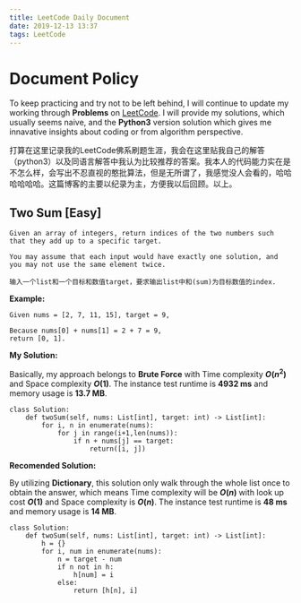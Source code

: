 ```yaml
---
title: LeetCode Daily Document
date: 2019-12-13 13:37
tags: LeetCode
---
```


# Document Policy

To keep practicing and try not to be left behind, I will continue to update my working through **Problems** on [LeetCode](https://leetcode.com/problemset/all/). I will provide my solutions, which usually seems naive, and the **Python3** version solution which gives me innavative insights about coding or from algorithm perspective.

打算在这里记录我的LeetCode佛系刷题生涯，我会在这里贴我自己的解答（python3）以及同语言解答中我认为比较推荐的答案。我本人的代码能力实在是不怎么样，会写出不忍直视的憨批算法，但是无所谓了，我感觉没人会看的，哈哈哈哈哈哈。这篇博客的主要以纪录为主，方便我以后回顾。以上。

## Two Sum [Easy]
```
Given an array of integers, return indices of the two numbers such that they add up to a specific target.

You may assume that each input would have exactly one solution, and you may not use the same element twice.

输入一个list和一个目标和数值target，要求输出list中和(sum)为目标数值的index.
```
**Example:**
```
Given nums = [2, 7, 11, 15], target = 9,

Because nums[0] + nums[1] = 2 + 7 = 9,
return [0, 1].
```
**My Solution:** 

Basically, my approach belongs to **Brute Force** with Time complexity **$O(n^2)$** and Space complexity **$O(1)$**. The instance test runtime is **4932 ms** and memory usage is **13.7 MB**.   
```
class Solution:
    def twoSum(self, nums: List[int], target: int) -> List[int]:
        for i, n in enumerate(nums):
            for j in range(i+1,len(nums)):
                if n + nums[j] == target:
                    return([i, j])
```
**Recomended Solution:**

By utilizing **Dictionary**, this solution only walk through the whole list once to obtain the answer, which means Time complexity will be **$O(n)$** with look up cost **$O(1)$** and Space complexity is **$O(n)$**. The instance test runtime is **48 ms** and memory usage is **14 MB**.
```
class Solution:
    def twoSum(self, nums: List[int], target: int) -> List[int]:
        h = {}
        for i, num in enumerate(nums):
            n = target - num
            if n not in h:
                h[num] = i
            else:
                return [h[n], i]
```

